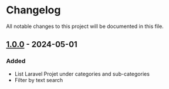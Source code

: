 # Changelog

All notable changes to this project will be documented in this file.

## [1.0.0] - 2024-05-01

### Added

- List Laravel Projet under categories and sub-categories
- Filter by text search

[1.0.0]: https://github.com/your-project-url/releases/tag/v1.0.0
